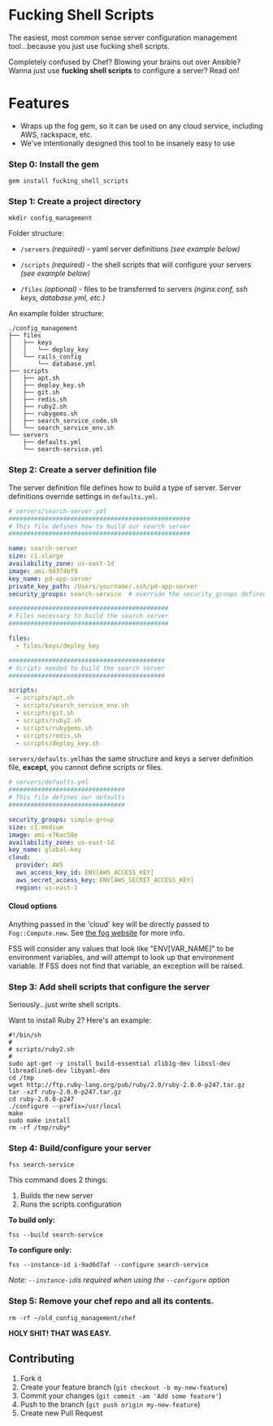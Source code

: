 # Fucking Shell Scripts

The easiest, most common sense server configuration management tool...because you just use fucking shell scripts.

Completely confused by Chef?  Blowing your brains out over Ansible?  Wanna just use **fucking shell scripts** to configure a server? Read on!

# Features

*   Wraps up the fog gem, so it can be used on any cloud service, including AWS, rackspace, etc.
*   We've intentionally designed this tool to be insanely easy to use

### Step 0: Install the gem

```Shell
gem install fucking_shell_scripts
```


### Step 1: Create a project directory

```Shell
mkdir config_management
```

Folder structure:

*   `/servers` _(required)_ - yaml server definitions _(see example below)_

*   `/scripts` _(required)_ - the shell scripts that will configure your servers _(see example below)_

*   `/files` _(optional)_ - files to be transferred to servers _(nginx.conf, ssh keys, database.yml, etc.)_

An example folder structure:

```Shell
./config_management
├── files
│   ├── keys
│   │   └── deploy_key
│   └── rails_config
│       └── database.yml
├── scripts
│   ├── apt.sh
│   ├── deploy_key.sh
│   ├── git.sh
│   ├── redis.sh
│   ├── ruby2.sh
│   ├── rubygems.sh
│   ├── search_service_code.sh
│   └── search_service_env.sh
└── servers
    ├── defaults.yml
    └── search-service.yml
```


### Step 2: Create a server definition file

The server definition file defines how to build a type of server. Server definitions override settings in `defaults.yml`.

```YAML
# servers/search-server.yml
##################################################
# This file defines how to build our search server
##################################################

name: search-server
size: c1.xlarge
availability_zone: us-east-1d
image: ami-90374bf9
key_name: pd-app-server
private_key_path: /Users/yourname/.ssh/pd-app-server
security_groups: search-service  # override the security_groups defined in defaults.yml

############################################
# Files necessary to build the search server
############################################

files:
  - files/keys/deploy_key

###########################################
# Scripts needed to build the search server
###########################################

scripts:
  - scripts/apt.sh
  - scripts/search_service_env.sh
  - scripts/git.sh
  - scripts/ruby2.sh
  - scripts/rubygems.sh
  - scripts/redis.sh
  - scripts/deploy_key.sh
```

`servers/defaults.yml`has the same structure and keys a server definition file, **except**, you cannot define scripts or files.

```YAML
# servers/defaults.yml
################################
# This file defines our defaults
################################

security_groups: simple-group
size: c1.medium
image: ami-e76ac58e
availability_zone: us-east-1d
key_name: global-key
cloud:
  provider: AWS
  aws_access_key_id: ENV[AWS_ACCESS_KEY]
  aws_secret_access_key: ENV[AWS_SECRET_ACCESS_KEY]
  region: us-east-1

```

#### Cloud options

Anything passed in the 'cloud' key will be directly passed to
`Fog::Compute.new`.  See [the fog website](http://fog.io/compute) for more info.

FSS will consider any values that look like "ENV[VAR_NAME]" to be
environment variables, and will attempt to look up that environment
variable. If FSS does not find that variable, an exception will be
raised.

### Step 3: Add shell scripts that configure the server

Seriously...just write shell scripts.

Want to install Ruby 2? Here's an example:

```Shell
#!/bin/sh
#
# scripts/ruby2.sh
#
sudo apt-get -y install build-essential zlib1g-dev libssl-dev libreadline6-dev libyaml-dev
cd /tmp
wget http://ftp.ruby-lang.org/pub/ruby/2.0/ruby-2.0.0-p247.tar.gz
tar -xzf ruby-2.0.0-p247.tar.gz
cd ruby-2.0.0-p247
./configure --prefix=/usr/local
make
sudo make install
rm -rf /tmp/ruby*
```

### Step 4: Build/configure your server

```Shell
fss search-service
```

This command does 2 things:

1.  Builds the new server
2.  Runs the scripts configuration

**To build only:**

```Shell
fss --build search-service
```

**To configure only:**

```Shell
fss --instance-id i-9ad6d7af --configure search-service
```

_Note: `--instance-id`is required when using the `--configure` option_


### Step 5: Remove your chef repo and all its contents.

```Shell
rm -rf ~/old_config_management/chef
```

**HOLY SHIT! THAT WAS EASY.**

## Contributing

1. Fork it
2. Create your feature branch (`git checkout -b my-new-feature`)
3. Commit your changes (`git commit -am 'Add some feature'`)
4. Push to the branch (`git push origin my-new-feature`)
5. Create new Pull Request
